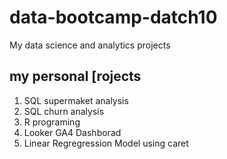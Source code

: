 # data-bootcamp-datch10
My data science and analytics projects

## my personal [rojects

1. SQL supermaket analysis
2. SQL churn analysis
3. R programing
4. Looker GA4 Dashborad
5. Linear Regregression Model using caret
